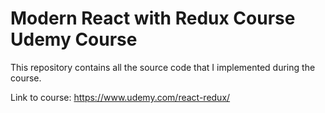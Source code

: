 # Modern React with Redux Course Udemy Course

This repository contains all the source code that I implemented during the course.

Link to course: https://www.udemy.com/react-redux/
